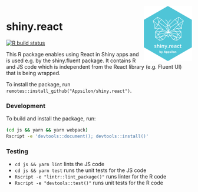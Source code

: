 <img src="man/figures/shiny-react.png" align="right" alt="" width="130" />

# shiny.react

<!-- badges: start -->
[![R build status](https://github.com/Appsilon/shiny.react/workflows/R-CMD-check/badge.svg)](https://github.com/Appsilon/shiny.react/actions)
<!-- badges: end -->

This R package enables using React in Shiny apps and is used e.g. by the shiny.fluent package.
It contains R and JS code which is independent from the React library (e.g. Fluent UI) that is being wrapped.

To install the package, run `remotes::install_github("Appsilon/shiny.react")`.

### Development

To build and install the package, run:
```sh
(cd js && yarn && yarn webpack)
Rscript -e 'devtools::document(); devtools::install()'
```

### Testing

* `cd js && yarn lint` lints the JS code
* `cd js && yarn test` runs the unit tests for the JS code
* `Rscript -e "lintr::lint_package()"` runs linter for the R code
* `Rscript -e "devtools::test()"` runs unit tests for the R code
